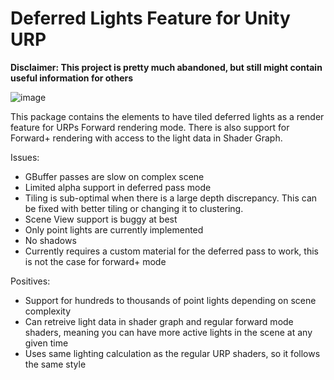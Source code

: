 # Deferred Lights Feature for Unity URP
**Disclaimer: This project is pretty much abandoned, but still might contain useful information for others**

![image](https://user-images.githubusercontent.com/4514574/102427138-06f0d400-4011-11eb-85f5-8b6472830169.png)

This package contains the elements to have tiled deferred lights as a render feature for URPs Forward rendering mode. There is also support for Forward+ rendering with access to the light data in Shader Graph.

Issues:
- GBuffer passes are slow on complex scene
- Limited alpha support in deferred pass mode
- Tiling is sub-optimal when there is a large depth discrepancy. This can be fixed with better tiling or changing it to clustering.
- Scene View support is buggy at best
- Only point lights are currently implemented
- No shadows
- Currently requires a custom material for the deferred pass to work, this is not the case for forward+ mode

Positives:
- Support for hundreds to thousands of point lights depending on scene complexity
- Can retreive light data in shader graph and regular forward mode shaders, meaning you can have more active lights in the scene at any given time
- Uses same lighting calculation as the regular URP shaders, so it follows the same style